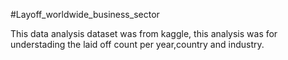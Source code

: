 #Layoff_worldwide_business_sector


This data analysis dataset was from kaggle, this analysis was for understading the laid off count per year,country and industry.
